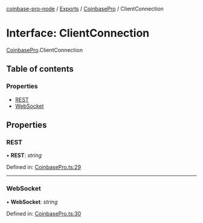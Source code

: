 [coinbase-pro-node](../README.md) / [Exports](../modules.md) / [CoinbasePro](../modules/coinbasepro.md) / ClientConnection

# Interface: ClientConnection

[CoinbasePro](../modules/coinbasepro.md).ClientConnection

## Table of contents

### Properties

- [REST](coinbasepro.clientconnection.md#rest)
- [WebSocket](coinbasepro.clientconnection.md#websocket)

## Properties

### REST

• **REST**: *string*

Defined in: [CoinbasePro.ts:29](https://github.com/bennycode/coinbase-pro-node/blob/c3d8f7c/src/CoinbasePro.ts#L29)

___

### WebSocket

• **WebSocket**: *string*

Defined in: [CoinbasePro.ts:30](https://github.com/bennycode/coinbase-pro-node/blob/c3d8f7c/src/CoinbasePro.ts#L30)
